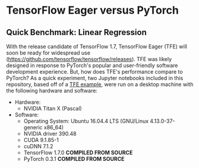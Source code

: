 # TensorFlow Eager versus PyTorch
## Quick Benchmark: Linear Regression

With the release candidate of TensorFlow 1.7, TensorFlow Eager (TFE) will soon be ready for widespread use 
(https://github.com/tensorflow/tensorflow/releases).  TFE was likely designed in response to PyTorch's popular and 
user-friendly software development experience.  But, how does TFE's performance compare to PyTorch?  As a quick experiment, 
two Jupyter notebooks included in this repository, based off of a [TFE example](https://github.com/tensorflow/tensorflow/blob/master/tensorflow/contrib/eager/python/examples/notebooks/2_gradients.ipynb),
were run on a desktop machine with the following hardware and software:

* Hardware:
  * NVIDIA Titan X (Pascal)
* Software:
  * Operating System: Ubuntu 16.04.4 LTS (GNU/Linux 4.13.0-37-generic x86_64)
  * NVIDIA driver 390.48
  * CUDA 9.1.85-1
  * cuDNN 7.1.2
  * TensorFlow 1.7.0 **COMPILED FROM SOURCE**
  * PyTorch 0.3.1 **COMPILED FROM SOURCE**
